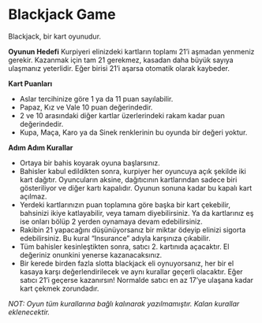 # Blackjack Game

Blackjack, bir kart oyunudur.

**Oyunun Hedefi**
Kurpiyeri elinizdeki kartların toplamı 21’i aşmadan yenmeniz gerekir. Kazanmak için tam 21 gerekmez, kasadan daha büyük sayıya ulaşmanız yeterlidir. Eğer birisi 21’i aşarsa otomatik olarak kaybeder.

**Kart Puanları**
- Aslar tercihinize göre 1 ya da 11 puan sayılabilir.
- Papaz, Kız ve Vale 10 puan değerindedir.
- 2 ve 10 arasındaki diğer kartlar üzerlerindeki rakam kadar puan değerindedir.
- Kupa, Maça, Karo ya da Sinek renklerinin bu oyunda bir değeri yoktur.

**Adım Adım Kurallar**
- Ortaya bir bahis koyarak oyuna başlarsınız. 
- Bahisler kabul edildikten sonra, kurpiyer her oyuncuya açık şekilde iki kart dağıtır. Oyuncuların aksine, dağıtıcının kartlarından sadece biri gösteriliyor ve diğer kartı kapalıdır. 
Oyunun sonuna kadar bu kapalı kart açılmaz.
- Yerdeki kartlarınızın puan toplamına göre başka bir kart çekebilir, bahsinizi ikiye katlayabilir, veya tamam diyebilirsiniz. Ya da kartlarınız eş ise onları bölüp 2 yerden oynamaya devam edebilirsiniz.
- Rakibin 21 yapacağını düşünüyorsanız bir miktar ödeyip elinizi sigorta edebilirsiniz. Bu kural “Insurance” adıyla karşınıza çıkabilir.
- Tüm bahisler kesinleştikten sonra, satıcı 2. kartınıda açacaktır. El değeriniz onunkini yenerse kazanacaksınız.
- Bir kerede birden fazla slotta blackjack eli oynuyorsanız, her bir el kasaya karşı değerlendirilecek ve aynı kurallar geçerli olacaktır. Eğer satıcı 21’i geçerse kazanırsın! 
Normalde satıcı en az 17’ye ulaşana kadar kart çekmek zorundadır.

_NOT:_ _Oyun tüm kurallarına bağlı kalınarak yazılmamıştır. Kalan kurallar eklenecektir._
